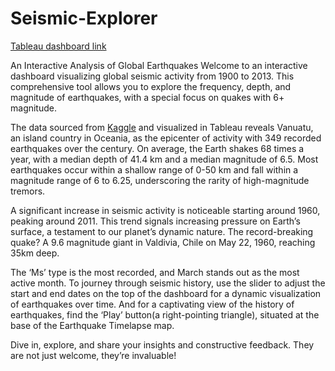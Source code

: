 # Seismic-Explorer 
[Tableau dashboard link](https://public.tableau.com/app/profile/lipsita.tripathy/viz/Earthquake_Analysis_17069475002240/Dashboard32)

An Interactive Analysis of Global Earthquakes
Welcome to an interactive dashboard visualizing global seismic activity from 1900 to 2013. This comprehensive tool allows you to explore the frequency, depth, and magnitude of earthquakes, with a special focus on quakes with 6+ magnitude.

The data sourced from [Kaggle](https://www.kaggle.com/datasets/varunsaikanuri/earthquakes-from-1900-2013) and visualized in Tableau reveals Vanuatu, an island country in Oceania, as the epicenter of activity with 349 recorded earthquakes over the century. On average, the Earth shakes 68 times a year, with a median depth of 41.4 km and a median magnitude of 6.5. Most earthquakes occur within a shallow range of 0-50 km and fall within a magnitude range of 6 to 6.25, underscoring the rarity of high-magnitude tremors.

A significant increase in seismic activity is noticeable starting around 1960, peaking around 2011. This trend signals increasing pressure on Earth’s surface, a testament to our planet’s dynamic nature. The record-breaking quake? A 9.6 magnitude giant in Valdivia, Chile on May 22, 1960, reaching 35km deep.

The ‘Ms’ type is the most recorded, and March stands out as the most active month. To journey through seismic history, use the slider to adjust the start and end dates on the top of the dashboard for a dynamic visualization of earthquakes over time. And for a captivating view of the history of earthquakes, find the ‘Play’ button(a right-pointing triangle), situated at the base of the Earthquake Timelapse map.

Dive in, explore, and share your insights and constructive feedback. They are not just welcome, they’re invaluable!
